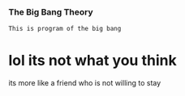### The Big Bang Theory
`This is program of the big bang`
# lol its not what you think
  its more like a friend who is not willing to stay
  
